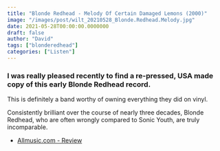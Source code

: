 ```yaml
---
title: "Blonde Redhead - Melody Of Certain Damaged Lemons (2000)"
image: "/images/post/wilt_20210528_Blonde.Redhead.Melody.jpg"
date: 2021-05-28T00:00:00.0000000
draft: false
author: "David"
tags: ["blonderedhead"]
categories: ["Listen"]
---
```

### I was really pleased recently to find a re-pressed, USA made copy of this early Blonde Redhead record. 

 This is definitely a band worthy of owning everything they did on vinyl.

 Consistently brilliant over the course of nearly three decades, Blonde Redhead, who are often wrongly compared to Sonic Youth, are truly incomparable.

-  [Allmusic.com - Review](https://www.allmusic.com/album/melody-of-certain-damaged-lemons-mw0000050466)
